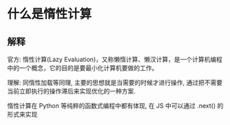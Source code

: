 # 什么是惰性计算

## 解释

官方: 惰性计算(Lazy Evaluation)，又称懒惰计算、懒汉计算，是一个计算机编程中的一个概念，它的目的是要最小化计算机要做的工作。

理解: 同惰性加载等同理, 主要的思想就是当需要的时候才进行操作, 通过把不需要当前立即执行的操作滞后来实现优化的一种方案.

惰性计算在 Python 等纯粹的函数式编程中都有体现, 在 JS 中可以通过 .next() 的形式来实现
